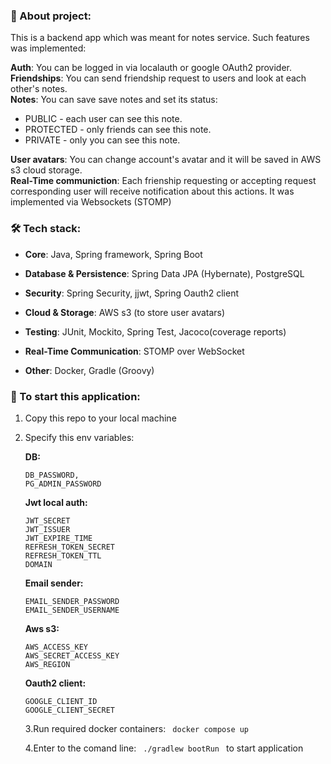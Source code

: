 ### 📝 About project:

This is a backend app which was meant for notes service. Such features was implemented: 

**Auth**: You can be logged in via localauth or google OAuth2 provider.  
**Friendships**: You can send friendship request to users and look at each other's notes.  
**Notes**: You can save save notes and set its status: 

  - PUBLIC - each user can see this note.  
  - PROTECTED - only friends can see this note.  
  - PRIVATE - only you can see this note.

**User avatars**: You can change account's avatar and it will be saved in AWS s3 cloud storage.  
**Real-Time communiction**: Each frienship requesting or accepting request corresponding user will receive notification about this actions. It was implemented via Websockets (STOMP)


### 🛠 Tech stack:

- **Core**: Java, Spring framework, Spring Boot

- **Database & Persistence**: Spring Data JPA (Hybernate), PostgreSQL

- **Security**: Spring Security, jjwt, Spring Oauth2 client

- **Cloud & Storage**: AWS s3 (to store user avatars)

- **Testing**: JUnit, Mockito, Spring Test, Jacoco(coverage reports)

- **Real-Time Communication**: STOMP over WebSocket 

- **Other**: Docker, Gradle (Groovy)   



### 🚀 To start this application:

 1. Copy this repo to your local machine

 2. Specify this env variables:

    **DB:**
    ```
    DB_PASSWORD,
    PG_ADMIN_PASSWORD
    ```

    **Jwt local auth:**
    ```
    JWT_SECRET
    JWT_ISSUER
    JWT_EXPIRE_TIME
    REFRESH_TOKEN_SECRET
    REFRESH_TOKEN_TTL
    DOMAIN
    ```

    **Email sender:**
    ```
    EMAIL_SENDER_PASSWORD
    EMAIL_SENDER_USERNAME
    ```

    **Aws s3:**
    ```
    AWS_ACCESS_KEY
    AWS_SECRET_ACCESS_KEY
    AWS_REGION
    ```

    **Oauth2 client:**
    ```
    GOOGLE_CLIENT_ID
    GOOGLE_CLIENT_SECRET
    ```

    3.Run required docker containers: ```  docker compose up  ```
    
    4.Enter to the comand line: ```  ./gradlew bootRun  ``` to start application
